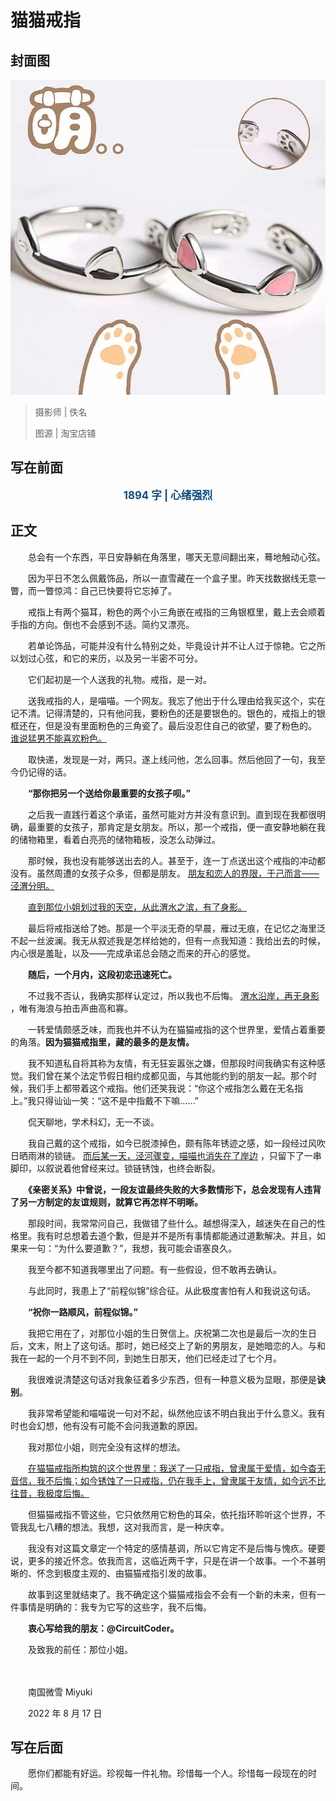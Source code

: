 # 猫猫戒指

## 封面图

![](https://raw.githubusercontent.com/TinySnow/GithubImageHosting/main/blog/articles/literature/meow-ring.jpg)

> 摄影师 | 佚名
>
> 图源 | 淘宝店铺

## 写在前面

<p style="color:#0f4c81; text-align:center; font-weight:bold; font-size:larger;">1894 字 | 心绪强烈</p>

## 正文

　　总会有一个东西，平日安静躺在角落里，哪天无意间翻出来，蓦地触动心弦。

　　因为平日不怎么佩戴饰品，所以一直雪藏在一个盒子里。昨天找数据线无意一瞥，而一瞥惊鸿：自己已快要将它忘掉了。

　　戒指上有两个猫耳，粉色的两个小三角嵌在戒指的三角银框里，戴上去会顺着手指的方向。倒也不会感到不适。简约又漂亮。

　　若单论饰品，可能并没有什么特别之处，毕竟设计并不让人过于惊艳。它之所以划过心弦，和它的来历，以及另一半密不可分。

　　它们起初是一个人送我的礼物。戒指，是一对。

　　送我戒指的人，是喵喵。一个网友。我忘了他出于什么理由给我买这个，实在记不清。记得清楚的，只有他问我，要粉色的还是要银色的。银色的，戒指上的银框还在，但是没有里面粉色的三角瓷了。最后没忍住自己的欲望，要了粉色的。 <u>谁说猛男不能喜欢粉色。</u>

　　取快递，发现是一对，两只。遂上线问他，怎么回事。然后他回了一句，我至今仍记得的话。

　　**“那你把另一个送给你最重要的女孩子呗。”**

　　之后我一直践行着这个承诺，虽然可能对方并没有意识到。直到现在我都很明确，最重要的女孩子，那肯定是女朋友。所以，那一个戒指，便一直安静地躺在我的储物箱里，看着白亮亮的储物箱板，没怎么动弹过。

　　那时候，我也没有能够送出去的人。甚至于，连一丁点送出这个戒指的冲动都没有。虽然周遭的女孩子众多，但都是朋友。 <u>朋友和恋人的界限，于己而言——泾渭分明。</u>

　　<u>直到那位小姐划过我的天空，从此渭水之滨，有了身影。</u>

　　最后将戒指送给了她。那是一个平淡无奇的早晨，雁过无痕，在记忆之海里泛不起一丝波澜。我无从叙述我是怎样给她的，但有一点我知道：我给出去的时候，内心很是羞耻，以及——完成承诺总会随之而来的开心的感觉。

　　**随后，一个月内，这段初恋迅速死亡。**

　　不过我不否认，我确实那样认定过，所以我也不后悔。 <u>渭水沿岸，再无身影</u> ，唯有海浪与拍击声曲高和寡。

　　一转爱情颇感乏味，而我也并不认为在猫猫戒指的这个世界里，爱情占着重要的角落。**因为猫猫戒指里，藏的最多的是友情。**

　　我不知道私自将其称为友情，有无狂妄嚣张之嫌，但那段时间我确实有这种感觉。我们曾在某个法定节假日相约成都见面，与其他能约到的朋友一起。那个时候，我们手上都带着这个戒指。他们还笑我说：“你这个戒指怎么戴在无名指上。”我只得讪讪一笑：“这不是中指戴不下嘛……”

　　侃天聊地，学术科幻，无一不谈。

　　我自己戴的这个戒指，如今已脱漆掉色，颇有陈年锈迹之感，如一段经过风吹日晒雨淋的锁链。 <u>而后某一天，泾河骤变，喵喵也消失在了岸边</u> ，只留下了一串脚印，以叙说着他曾经来过。锁链锈蚀，也终会断裂。

　　**《亲密关系》中曾说，一段友谊最终失败的大多数情形下，总会发现有人违背了另一方制定的友谊规则，就算它再怎样不明晰。**

　　那段时间，我常常问自己，我做错了些什么。越想得深入，越迷失在自己的性格里。我有时总想着去道个歉，但是并不是所有事情都能通过道歉解决。并且，如果来一句：“为什么要道歉？”，我想，我可能会语塞良久。

　　我至今都不知道我哪里出了问题。有一些假设，但不敢再去确认。

　　与此同时，我患上了“前程似锦”综合征。从此极度害怕有人和我说这句话。

　　**“祝你一路顺风，前程似锦。”**

　　我把它用在了，对那位小姐的生日贺信上。庆祝第二次也是最后一次的生日后，文末，附上了这句话。那时，她已经交上了新的男朋友，是她暗恋的人。与和我在一起的一个月不到不同，到她生日那天，他们已经走过了七个月。

　　我很难说清楚这句话对我象征着多少东西，但有一种意义极为显眼，那便是**诀别**。

　　我非常希望能和喵喵说一句对不起，纵然他应该不明白我出于什么意义。我有时也会幻想，他有没有可能不会问我道歉的原因。

　　我对那位小姐，则完全没有这样的想法。

　　<u>在猫猫戒指所构筑的这个世界里：我送了一只戒指，曾隶属于爱情，如今杳无音信，我不后悔；如今锈蚀了一只戒指，仍在我手上，曾隶属于友情，如今远不比往昔，我极度后悔。</u>

　　但猫猫戒指不管这些，它只依然用它粉色的耳朵，依托指环聆听这个世界，不管我乱七八糟的想法。我想，这对我而言，是一种庆幸。

　　我没有对这篇文章定一个特定的感情基调，所以它肯定不是后悔与愧疚。硬要说，更多的接近怀念。依我而言，这临近两千字，只是在讲一个故事。一个不甚明晰的、怀念到极度主观的、由猫猫戒指引发的故事。

　　故事到这里就结束了。我不确定这个猫猫戒指会不会有一个新的未来，但有一件事情是明确的：我专为它写的这些字，我不后悔。

　　**衷心写给我的朋友：@CircuitCoder。**

　　及致我的前任：那位小姐。

　　<br />

　　南国微雪 Miyuki

　　2022 年 8 月 17 日

## 写在后面

　　愿你们都能有好运。珍视每一件礼物。珍惜每一个人。珍惜每一段现在的时间。